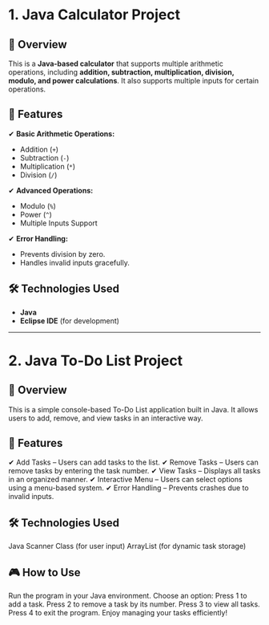 # 1. Java Calculator Project

## 📌 Overview
This is a **Java-based calculator** that supports multiple arithmetic operations, including **addition, subtraction, multiplication, division, modulo, and power calculations**. It also supports multiple inputs for certain operations.

## 🚀 Features
✔ **Basic Arithmetic Operations:**  
   - Addition (`+`)  
   - Subtraction (`-`)  
   - Multiplication (`*`)  
   - Division (`/`)  

✔ **Advanced Operations:**  
   - Modulo (`%`)  
   - Power (`^`)  
   - Multiple Inputs Support  

✔ **Error Handling:**  
   - Prevents division by zero.  
   - Handles invalid inputs gracefully.  

## 🛠️ Technologies Used
- **Java**
- **Eclipse IDE** (for development)
---
# 2. Java To-Do List Project

## 📌 Overview
This is a simple console-based To-Do List application built in Java. It allows users to add, remove, and view tasks in an interactive way.

## 🚀 Features
✔ Add Tasks – Users can add tasks to the list.
✔ Remove Tasks – Users can remove tasks by entering the task number.
✔ View Tasks – Displays all tasks in an organized manner.
✔ Interactive Menu – Users can select options using a menu-based system.
✔ Error Handling – Prevents crashes due to invalid inputs.

## 🛠️ Technologies Used
Java
Scanner Class (for user input)
ArrayList (for dynamic task storage)

## 🎮 How to Use
Run the program in your Java environment.
Choose an option:
Press 1 to add a task.
Press 2 to remove a task by its number.
Press 3 to view all tasks.
Press 4 to exit the program.
Enjoy managing your tasks efficiently!
